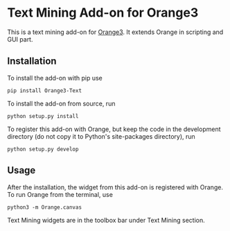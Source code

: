 Text Mining Add-on for Orange3
==============================

This is a text mining add-on for [Orange3](http://orange.biolab.si). It extends Orange in scripting and GUI
part.

Installation
------------

To install the add-on with pip use

    pip install Orange3-Text

To install the add-on from source, run

    python setup.py install

To register this add-on with Orange, but keep the code in the development directory (do not copy it to 
Python's site-packages directory), run

    python setup.py develop

Usage
-----

After the installation, the widget from this add-on is registered with Orange. To run Orange from the terminal,
use

    python3 -m Orange.canvas

Text Mining widgets are in the toolbox bar under Text Mining section.